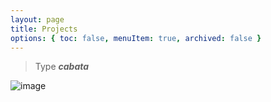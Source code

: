 ```yaml
---
layout: page
title: Projects
options: { toc: false, menuItem: true, archived: false }
---
```


<img src="https://user-images.githubusercontent.com/67690333/148852202-984c4d7d-498d-43f4-88eb-49b2a7b4b026.gif" id="egggif" hidden>

> Type ***cabata***

<script>
var egg = new Egg();
egg
  .addCode("c,a,b,a,t,a", function() {
    jQuery('#egggif').fadeIn(500, function() {
      window.setTimeout(function() { jQuery('#egggif').hide(); }, 5000);
    });
  })
  .addHook(function(){
    console.log("Hook called for: " + this.activeEgg.keys);
    console.log(this.activeEgg.metadata);
  }).listen();
</script>

![image](https://user-images.githubusercontent.com/67690333/148851416-6d526fd0-9f04-42ae-a542-dff77eefcd72.png)

